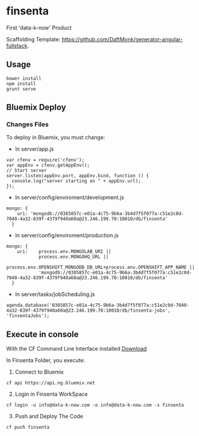 # finsenta
First 'data-k-now' Product

Scaffolding Template: https://github.com/DaftMonk/generator-angular-fullstack.

## Usage

```
bower install
npm install
grunt serve
```

## Bluemix Deploy

### Changes Files

To deploy in Bluemix, you must change:

- In server/app.js
```
var cfenv = require('cfenv');
var appEnv = cfenv.getAppEnv();
// Start server
server.listen(appEnv.port, appEnv.bind, function () {
  console.log("server starting on " + appEnv.url);
});
```

- In server/config/enviroment/development.js
```
mongo: {
    uri: 'mongodb://0385857c-e01a-4c75-9b6a-3b4d7f5f077a:c51e2c0d-7040-4a32-839f-4379f940a60a@23.246.199.70:10010/db/finsenta'
  }
```

- In server/config/enviroment/production.js
```
mongo: {
    uri:    process.env.MONGOLAB_URI ||
            process.env.MONGOHQ_URL ||
            process.env.OPENSHIFT_MONGODB_DB_URL+process.env.OPENSHIFT_APP_NAME ||
            'mongodb://0385857c-e01a-4c75-9b6a-3b4d7f5f077a:c51e2c0d-7040-4a32-839f-4379f940a60a@23.246.199.70:10010/db/finsenta'
  }
```

- In server/tasks/jobScheduling.js
```
agenda.database('0385857c-e01a-4c75-9b6a-3b4d7f5f077a:c51e2c0d-7040-4a32-839f-4379f940a60a@23.246.199.70:10010/db/finsenta-jobs', 'finsentaJobs');
```

## Execute in console

With the CF Command Line Interface installed [Download](https://github.com/cloudfoundry/cli/releases)

In Finsenta Folder, you execute:

1. Connect to Bluemix
```
cf api https://api.ng.bluemix.net
```

2. Login in Finsenta WorkSpace
```
cf login -u info@data-k-now.com -o info@data-k-now.com -s finsenta
```

3. Push and Deploy The Code
```
cf push finsenta
```




